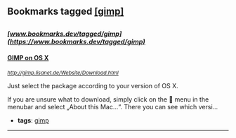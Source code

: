 ## Bookmarks tagged [[gimp]](https://www.bookmarks.dev/search?q=[gimp])

_<sup><sup>[www.bookmarks.dev/tagged/gimp](https://www.bookmarks.dev/tagged/gimp)</sup></sup>_
---
#### [GIMP on OS X](http://gimp.lisanet.de/Website/Download.html)
_<sup>http://gimp.lisanet.de/Website/Download.html</sup>_

Just select the package according to your version of OS X. 

If you are unsure what to download, simply click on the  menu in the menubar and select „About this Mac...“. There you can see which versi...
* **tags**: [gimp](../tagged/gimp.md)
---
